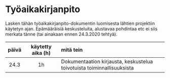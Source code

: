 # Työaikakirjanpito

Lasken tähän työaikakirjanpito-dokumentin luomisesta lähtien projektiin käytetyn ajan. Epämääräisiä keskusteluita, alustavaa pohdintaa etc ei siis merkata tänne (tai ainakaan ennen 24.3.2020 tehtyä).

|päivä|käytetty aika (h)| mitä tein|
|:---:|:---------------:|:---------|
|24.3 |1h               |Dokumentaation kirjausta, keskustelua toivotuista toiminnallisuuksista|
